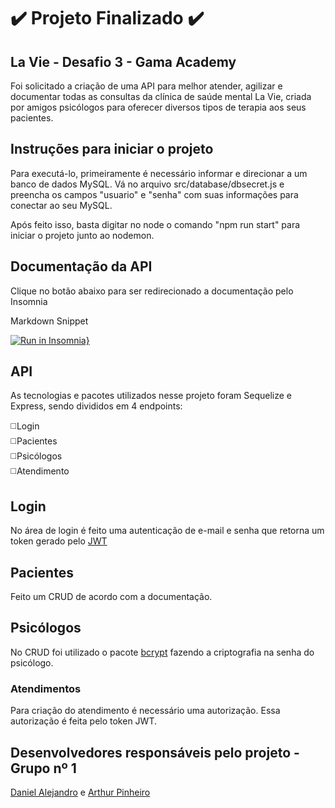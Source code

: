 # :heavy_check_mark: Projeto Finalizado :heavy_check_mark:

## La Vie - Desafio 3 - Gama Academy

Foi solicitado a criação de uma API para melhor atender, agilizar e documentar todas as consultas da clínica de saúde mental La Vie, criada por amigos psicólogos para oferecer diversos tipos de terapia aos seus pacientes.

## Instruções para iniciar o projeto

Para executá-lo, primeiramente é necessário informar e direcionar a um banco de dados MySQL. Vá no arquivo src/database/dbsecret.js e preencha os campos "usuario" e "senha" com suas informações para conectar ao seu MySQL. 

Após feito isso, basta digitar no node o comando "npm run start" para iniciar o projeto junto ao nodemon.

## Documentação da API

Clique no botão abaixo para ser redirecionado a documentação pelo Insomnia

Markdown Snippet

[![Run in Insomnia}](https://insomnia.rest/images/run.svg)](https://insomnia.rest/run/?label=La%20Vie%20-%20Clinica%20de%20Psic%C3%B3logos&uri=Grupo%201)


## API

As tecnologias e pacotes utilizados nesse projeto foram Sequelize e Express, sendo divididos em 4 endpoints:

:white_medium_square:Login<br>
:white_medium_square:Pacientes<br>
:white_medium_square:Psicólogos<br>
:white_medium_square:Atendimento<br>

## Login

No área de login é feito uma autenticação de e-mail e senha que retorna um token gerado pelo [JWT](https://www.npmjs.com/package/jsonwebtoken)

## Pacientes

Feito um CRUD de acordo com a documentação.

## Psicólogos

No CRUD foi utilizado o pacote [bcrypt](https://www.npmjs.com/package/bcrypt) fazendo a criptografia na senha do psicólogo.

### Atendimentos

Para criação do atendimento é necessário uma autorização. Essa autorização é feita pelo token JWT.

## Desenvolvedores responsáveis pelo projeto - Grupo nº 1
  
[Daniel Alejandro](https://github.com/FullDevDaniel) e 
[Arthur Pinheiro](https://github.com/arturpinheiro0)

